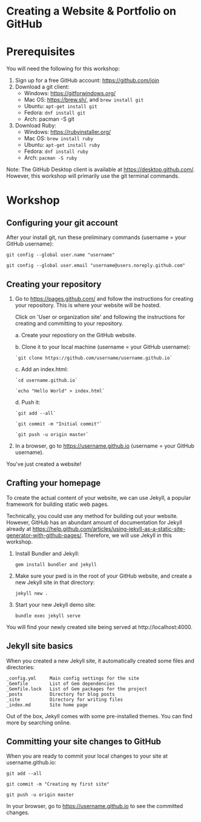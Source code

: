Creating a Website & Portfolio on GitHub
========================================

# Prerequisites

You will need the following for this workshop:

1. Sign up for a free GitHub account:  https://github.com/join
2. Download a git client:
    - Windows: https://gitforwindows.org/
    - Mac OS: https://brew.sh/, and `brew install git`
    - Ubuntu: `apt-get install git`
    - Fedora: `dnf install git`
    - Arch: pacman -S git
3. Download Ruby:
    - Windows: https://rubyinstaller.org/
    - Mac OS: `brew install ruby`
    - Ubuntu: `apt-get install ruby`
    - Fedora: `dnf install ruby`
    - Arch: `pacman -S ruby`

Note: The GitHub Desktop client is available at https://desktop.github.com/. However, this workshop will primarily use the git terminal commands.

# Workshop

## Configuring your git account

After your install git, run these preliminary commands (username = your GitHub username):

`git config --global user.name "username"`

`git config --global user.email "username@users.noreply.github.com"`

## Creating your repository

1.  Go to https://pages.github.com/ and follow the instructions for creating your repository. This is where your website will be hosted.

    Click on 'User or organization site' and following the instructions for creating and committing to your repository.

    a.  Create your repostiory on the GitHub website.

    b.  Clone it to your local machine (username = your GitHub username):

        `git clone https://github.com/username/username.github.io`

    c.  Add an index.html:

        `cd username.github.io`

        `echo "Hello World" > index.html`

    d.  Push it:

        `git add --all`

        `git commit -m "Initial commit"`

        `git push -u origin master`

2.  In a browser, go to https://username.github.io (username = your GitHub username).

You've just created a website!

## Crafting your homepage

To create the actual content of your website, we can use Jekyll, a popular framework for building static web pages.

Technically, you could use any method for building out your website. However, GitHub has an abundant amount of documentation for Jekyll already at https://help.github.com/articles/using-jekyll-as-a-static-site-generator-with-github-pages/. Therefore, we will use Jekyll in this workshop.

1.  Install Bundler and Jekyll:

    `gem install bundler and jekyll`

2.  Make sure your pwd is in the root of your GitHub website, and create a new Jekyll site in that directory:

    `jekyll new .`

3.  Start your new Jekyll demo site:

    `bundle exec jekyll serve`

You will find your newly created site being served at http://localhost:4000.

## Jekyll site basics

When you created a new Jekyll site, it automatically created some files and directories:

```
_config.yml     Main config settings for the site
_Gemfile        List of Gem dependencies
_Gemfile.lock   List of Gem packages for the project
_posts          Directory for blog posts
_site           Directory for writing files
_index.md       Site home page
```

Out of the box, Jekyll comes with some pre-installed themes. You can find more by searching online.

## Committing your site changes to GitHub

When you are ready to commit your local changes to your site at username.github.io:

`git add --all`

`git commit -m "Creating my first site"`

`git push -u origin master`

In your browser, go to https://username.github.io to see the committed changes.
